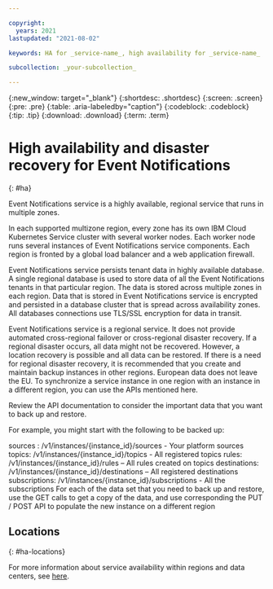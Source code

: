 ```yaml
---

copyright:
  years: 2021
lastupdated: "2021-08-02"

keywords: HA for _service-name_, high availability for _service-name_

subcollection: _your-subcollection_

---
```


{:new_window: target="_blank"}
{:shortdesc: .shortdesc}
{:screen: .screen}
{:pre: .pre}
{:table: .aria-labeledby="caption"}
{:codeblock: .codeblock}
{:tip: .tip}
{:download: .download}
{:term: .term}

<!--Name your file `ha.md` and include it in the **Reference** nav group in your `toc` file.-->

# High availability and disaster recovery for Event Notifications
{: #ha}

<!-- The title of your H1 should be Understanding high availability for _service-name_, where _service-name_ is the non-trademarked short version conref. Include your service name as a search keyword at the top of your Markdown file. See the example keywords above. -->

<!-- The short description should be a single, concise paragraph that contains one or two sentences and no more than 50 words. Summarize your offering's strategy for HA. The following is a suggested short description._
{: shortdesc} -->

Event Notifications service is a highly available, regional service that runs in multiple zones.

In each supported multizone region, every zone has its own IBM Cloud Kubernetes Service cluster with several worker nodes. Each worker node runs several instances of Event Notifications service components. Each region is fronted by a global load balancer and a web application firewall.

Event Notifications service persists tenant data in highly available database. A single regional database is used to store data of all the Event Notifications tenants in that particular region. The data is stored across multiple zones in each region. Data that is stored in Event Notifications service is encrypted and persisted in a database cluster that is spread across availability zones. All databases connections use TLS/SSL encryption for data in transit.

Event Notifications service is a regional service. It does not provide automated cross-regional failover or cross-regional disaster recovery. If a regional disaster occurs, all data might not be recovered. However, a location recovery is possible and all data can be restored. If there is a need for regional disaster recovery, it is recommended that you create and maintain backup instances in other regions. European data does not leave the EU. To synchronize a service instance in one region with an instance in a different region, you can use the APIs mentioned here.

Review the API documentation to consider the important data that you want to back up and restore.

For example, you might start with the following to be backed up:

sources :  /v1/instances/{instance_id}/sources - Your platform sources
topics: /v1/instances/{instance_id}/topics -  All registered topics
rules: /v1/instances/{instance_id}/rules – All rules created on topics
destinations: /v1/instances/{instance_id}/destinations – All registered destinations
subscriptions: /v1/instances/{instance_id}/subscriptions - All the subscriptions
For each of the data set that you need to back up and restore, use the GET calls to get a copy of the data, and use corresponding the PUT / POST API to populate the new instance on a different region


## Locations
{: #ha-locations}

For more information about service availability within regions and data centers, see [here](https://test.cloud.ibm.com/docs/event-notifications?topic=event-notifications-en-regions-endpoints#en-regions).
